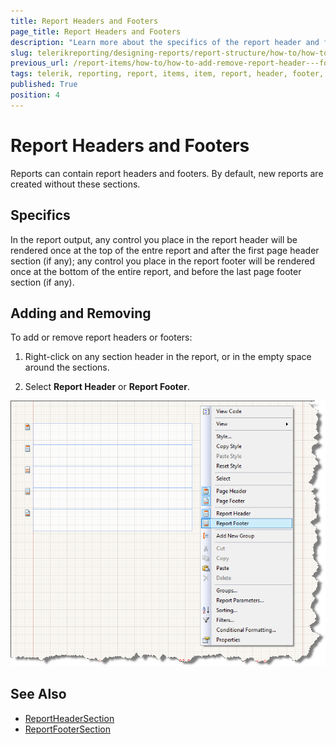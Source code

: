 ```yaml
---
title: Report Headers and Footers
page_title: Report Headers and Footers
description: "Learn more about the specifics of the report header and footer sections and add or remove them when working with Telerik Reporting."
slug: telerikreporting/designing-reports/report-structure/how-to/how-to-add-remove-report-header---footer-sections
previous_url: /report-items/how-to/how-to-add-remove-report-header---footer-sections
tags: telerik, reporting, report, items, item, report, header, footer, section
published: True
position: 4
---
```


# Report Headers and Footers

Reports can contain report headers and footers. By default, new reports are created without these sections.

## Specifics 

In the report output, any control you place in the report header will be rendered once at the top of the entre report and after the first page header section (if any); any control you place in the report footer will be rendered once at the bottom of the entire report, and before the last page footer section (if any).

## Adding and Removing 

To add or remove report headers or footers:

1. Right-click on any section header in the report, or in the empty space around the sections.

1. Select __Report Header__ or __Report Footer__.  

  ![](images/ReportDesign006.png)


## See Also

* [ReportHeaderSection](/reporting/api/Telerik.Reporting.ReportHeaderSection)
* [ReportFooterSection](/reporting/api/Telerik.Reporting.ReportFooterSection)